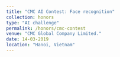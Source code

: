 ```yaml
---
title: "CMC AI Contest: Face recognition"
collection: honors
type: "AI challenge"
permalink: /honors/cmc-contest
venue: "CMC Global Company Limited."
date: 14-03-2019
location: "Hanoi, Vietnam"
---
```

